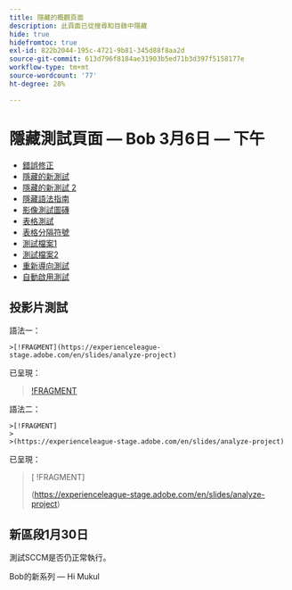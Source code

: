 ```yaml
---
title: 隱藏的概觀頁面
description: 此頁面已從搜尋和目錄中隱藏
hide: true
hidefromtoc: true
exl-id: 822b2044-195c-4721-9b81-345d88f8aa2d
source-git-commit: 613d796f8184ae31903b5ed71b3d397f5158177e
workflow-type: tm+mt
source-wordcount: '77'
ht-degree: 28%

---
```


# 隱藏測試頁面 — Bob 3月6日 — 下午

+ [錯誤修正](hidden/bug-fixes.md)
+ [隱藏的新測試](hidden-new-test.md)
+ [隱藏的新測試 2](hidden-new-test-2.md)
+ [隱藏語法指南](hidden/syntax-style-guide.md)
+ [影像測試圖磚](hidden/test-page.md)
+ [表格測試](hidden/tables.md)
+ [表格分隔符號](hidden/table-breaks.md)
+ [測試檔案1](hidden/note-test.md)
+ [測試檔案2](hidden-test.md)
+ [重新導向測試](hidden/test-redirection.md)
+ [自動啟用測試](hidden/autoactivate.md)

## 投影片測試

語法一：

```
>[!FRAGMENT](https://experienceleague-stage.adobe.com/en/slides/analyze-project)
```

已呈現：

>[ !FRAGMENT](https://experienceleague-stage.adobe.com/en/slides/analyze-project)


語法二：

```
>[!FRAGMENT]
>
>(https://experienceleague-stage.adobe.com/en/slides/analyze-project)
```

已呈現：

>[ !FRAGMENT]
>
>(https://experienceleague-stage.adobe.com/en/slides/analyze-project)


## 新區段1月30日

測試SCCM是否仍正常執行。

Bob的新系列 — Hi Mukul

